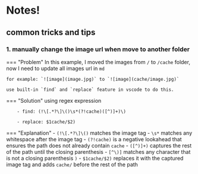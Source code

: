 # Notes!

## common tricks and tips
### 1. manually change the image url when move to another folder
=== "Problem"
    In this example, I moved the images from `/` to `/cache` folder, now I need to update all images url in `md`
    
    for example: `![image](image.jpg)` to `![image](cache/image.jpg)`
        
    use built-in `find` and `replace` feature in vscode to do this.
=== "Solution"
    using regex expression

        - find: (!\[.*?\]\()\s*(?!cache)([^)]+)\)

        - replace: $1cache/$2)

=== "Explanation"
    - `(!\[.*?\]\()` matches the image tag
    - `\s*` matches any whitespace after the image tag
    - `(?!cache)` is a negative lookahead that ensures the path does not already contain `cache`
    - `([^)]+)` captures the rest of the path until the closing parenthesis
        - `[^\)]` matches any character that is not a closing parenthesis `)`
    - `$1cache/$2)` replaces it with the captured image tag and adds `cache/` before the rest of the path
